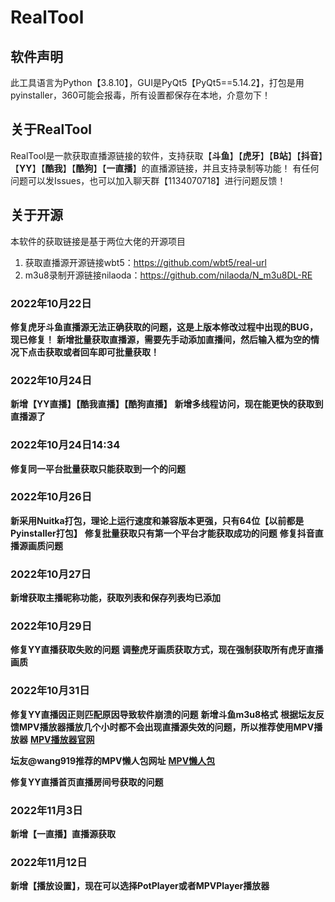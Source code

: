 # RealTool


## 软件声明
此工具语言为Python【3.8.10】，GUI是PyQt5【PyQt5==5.14.2】，打包是用pyinstaller，360可能会报毒，所有设置都保存在本地，介意勿下！

## 关于RealTool
RealTool是一款获取直播源链接的软件，支持获取【**斗鱼**】【**虎牙**】【**B站**】【**抖音**】【**YY**】【**酷我**】【**酷狗**】【**一直播**】的直播源链接，并且支持录制等功能！
有任何问题可以发Issues，也可以加入聊天群【1134070718】进行问题反馈！

## 关于开源
本软件的获取链接是基于两位大佬的开源项目
1. 获取直播源开源链接wbt5：https://github.com/wbt5/real-url
2. m3u8录制开源链接nilaoda：https://github.com/nilaoda/N_m3u8DL-RE


### 2022年10月22日
**修复虎牙斗鱼直播源无法正确获取的问题，这是上版本修改过程中出现的BUG，现已修复！**
**新增批量获取直播源，需要先手动添加直播间，然后输入框为空的情况下点击获取或者回车即可批量获取！**

### 2022年10月24日
**新增【YY直播】【酷我直播】【酷狗直播】**
**新增多线程访问，现在能更快的获取到直播源了**

### 2022年10月24日14:34
**修复同一平台批量获取只能获取到一个的问题**

### 2022年10月26日
**新采用Nuitka打包，理论上运行速度和兼容版本更强，只有64位【以前都是Pyinstaller打包】**
**修复批量获取只有第一个平台才能获取成功的问题**
**修复抖音直播源画质问题**

### 2022年10月27日
**新增获取主播昵称功能，获取列表和保存列表均已添加**

### 2022年10月29日
**修复YY直播获取失败的问题**
**调整虎牙画质获取方式，现在强制获取所有虎牙直播画质**

### 2022年10月31日
**修复YY直播因正则匹配原因导致软件崩溃的问题**
**新增斗鱼m3u8格式**
**根据坛友反馈MPV播放器播放几个小时都不会出现直播源失效的问题，所以推荐使用MPV播放器**
**[MPV播放器官网](https://mpv.io)**

**坛友@wang919推荐的MPV懒人包网址**
**[MPV懒人包](https://github.com/hooke007/MPV_lazy/)**

**修复YY直播首页直播房间号获取的问题**


### 2022年11月3日
**新增【一直播】直播源获取**

### 2022年11月12日
**新增【播放设置】，现在可以选择PotPlayer或者MPVPlayer播放器**
